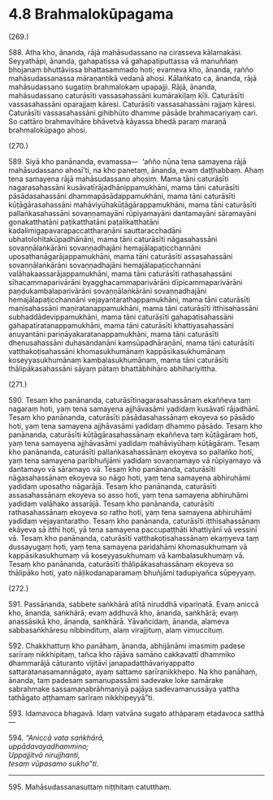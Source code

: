 # 4.8 Brahmalokūpagama

(269.)

588\. Atha kho, ānanda, rājā mahāsudassano na cirasseva kālamakāsi. Seyyathāpi, ānanda, gahapatissa vā gahapatiputtassa vā manuññaṃ bhojanaṃ bhuttāvissa bhattasammado hoti; evameva kho, ānanda, rañño mahāsudassanassa māraṇantikā vedanā ahosi. Kālaṅkato ca, ānanda, rājā mahāsudassano sugatiṃ brahmalokaṃ upapajji. Rājā, ānanda, mahāsudassano caturāsīti vassasahassāni kumārakīḷaṃ kīḷi. Caturāsīti vassasahassāni oparajjaṃ kāresi. Caturāsīti vassasahassāni rajjaṃ kāresi. Caturāsīti vassasahassāni gihibhūto dhamme pāsāde brahmacariyaṃ cari. So cattāro brahmavihāre bhāvetvā kāyassa bhedā paraṃ maraṇā brahmalokūpago ahosi.

(270.)

589\. Siyā kho panānanda, evamassa—  ‘añño nūna tena samayena rājā mahāsudassano ahosī’ti, na kho panetaṃ, ānanda, evaṃ daṭṭhabbaṃ. Ahaṃ tena samayena rājā mahāsudassano ahosiṃ. Mama tāni caturāsīti nagarasahassāni kusāvatīrājadhānippamukhāni, mama tāni caturāsīti pāsādasahassāni dhammapāsādappamukhāni, mama tāni caturāsīti kūṭāgārasahassāni mahāviyūhakūṭāgārappamukhāni, mama tāni caturāsīti pallaṅkasahassāni sovaṇṇamayāni rūpiyamayāni dantamayāni sāramayāni gonakatthatāni paṭikatthatāni paṭalikatthatāni kadalimigapavarapaccattharaṇāni sauttaracchadāni ubhatolohitakūpadhānāni, mama tāni caturāsīti nāgasahassāni sovaṇṇālaṅkārāni sovaṇṇadhajāni hemajālapaṭicchannāni uposathanāgarājappamukhāni, mama tāni caturāsīti assasahassāni sovaṇṇālaṅkārāni sovaṇṇadhajāni hemajālapaṭicchannāni valāhakaassarājappamukhāni, mama tāni caturāsīti rathasahassāni sīhacammaparivārāni byagghacammaparivārāni dīpicammaparivārāni paṇḍukambalaparivārāni sovaṇṇālaṅkārāni sovaṇṇadhajāni hemajālapaṭicchannāni vejayantarathappamukhāni, mama tāni caturāsīti maṇisahassāni maṇiratanappamukhāni, mama tāni caturāsīti itthisahassāni subhaddādevippamukhāni, mama tāni caturāsīti gahapatisahassāni gahapatiratanappamukhāni, mama tāni caturāsīti khattiyasahassāni anuyantāni pariṇāyakaratanappamukhāni, mama tāni caturāsīti dhenusahassāni duhasandanāni kaṃsūpadhāraṇāni, mama tāni caturāsīti vatthakoṭisahassāni khomasukhumānaṃ kappāsikasukhumānaṃ koseyyasukhumānaṃ kambalasukhumānaṃ, mama tāni caturāsīti thālipākasahassāni sāyaṃ pātaṃ bhattābhihāro abhihariyittha.

(271.)

590\. Tesaṃ kho panānanda, caturāsītinagarasahassānaṃ ekaññeva taṃ nagaraṃ hoti, yaṃ tena samayena ajjhāvasāmi yadidaṃ kusāvatī rājadhānī. Tesaṃ kho panānanda, caturāsīti pāsādasahassānaṃ ekoyeva so pāsādo hoti, yaṃ tena samayena ajjhāvasāmi yadidaṃ dhammo pāsādo. Tesaṃ kho panānanda, caturāsīti kūṭāgārasahassānaṃ ekaññeva taṃ kūṭāgāraṃ hoti, yaṃ tena samayena ajjhāvasāmi yadidaṃ mahāviyūhaṃ kūṭāgāraṃ. Tesaṃ kho panānanda, caturāsīti pallaṅkasahassānaṃ ekoyeva so pallaṅko hoti, yaṃ tena samayena paribhuñjāmi yadidaṃ sovaṇṇamayo vā rūpiyamayo vā dantamayo vā sāramayo vā. Tesaṃ kho panānanda, caturāsīti nāgasahassānaṃ ekoyeva so nāgo hoti, yaṃ tena samayena abhiruhāmi yadidaṃ uposatho nāgarājā. Tesaṃ kho panānanda, caturāsīti assasahassānaṃ ekoyeva so asso hoti, yaṃ tena samayena abhiruhāmi yadidaṃ valāhako assarājā. Tesaṃ kho panānanda, caturāsīti rathasahassānaṃ ekoyeva so ratho hoti, yaṃ tena samayena abhiruhāmi yadidaṃ vejayantaratho. Tesaṃ kho panānanda, caturāsīti itthisahassānaṃ ekāyeva sā itthī hoti, yā tena samayena paccupaṭṭhāti khattiyānī vā vessinī vā. Tesaṃ kho panānanda, caturāsīti vatthakoṭisahassānaṃ ekaṃyeva taṃ dussayugaṃ hoti, yaṃ tena samayena paridahāmi khomasukhumaṃ vā kappāsikasukhumaṃ vā koseyyasukhumaṃ vā kambalasukhumaṃ vā. Tesaṃ kho panānanda, caturāsīti thālipākasahassānaṃ ekoyeva so thālipāko hoti, yato nāḷikodanaparamaṃ bhuñjāmi tadupiyañca sūpeyyaṃ.

(272.)

591\. Passānanda, sabbete saṅkhārā atītā niruddhā vipariṇatā. Evaṃ aniccā kho, ānanda, saṅkhārā; evaṃ addhuvā kho, ānanda, saṅkhārā; evaṃ anassāsikā kho, ānanda, saṅkhārā. Yāvañcidaṃ, ānanda, alameva sabbasaṅkhāresu nibbindituṃ, alaṃ virajjituṃ, alaṃ vimuccituṃ.

592\. Chakkhattuṃ kho panāhaṃ, ānanda, abhijānāmi imasmiṃ padese sarīraṃ nikkhipitaṃ, tañca kho rājāva samāno cakkavattī dhammiko dhammarājā cāturanto vijitāvī janapadatthāvariyappatto sattaratanasamannāgato, ayaṃ sattamo sarīranikkhepo. Na kho panāhaṃ, ānanda, taṃ padesaṃ samanupassāmi sadevake loke samārake sabrahmake sassamaṇabrāhmaṇiyā pajāya sadevamanussāya yattha tathāgato aṭṭhamaṃ sarīraṃ nikkhipeyyā”ti.

593\. Idamavoca bhagavā. Idaṃ vatvāna sugato athāparaṃ etadavoca satthā—

594\. _“Aniccā vata saṅkhārā,_  
_uppādavayadhammino;_  
_Uppajjitvā nirujjhanti,_  
_tesaṃ vūpasamo sukho”ti._  

---

595\. Mahāsudassanasuttaṃ niṭṭhitaṃ catutthaṃ.
